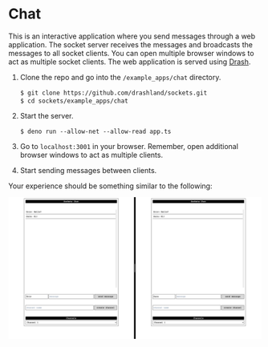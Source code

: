 # Chat

This is an interactive application where you send messages through a web application. The socket server receives the messages and broadcasts the messages to all socket clients. You can open multiple browser windows to act as multiple socket clients.  The web application is served using [Drash](https://github.com/drashland/deno-drash).

1. Clone the repo and go into the `/example_apps/chat` directory.

    ```
    $ git clone https://github.com/drashland/sockets.git
    $ cd sockets/example_apps/chat
    ```

2. Start the server.

    ```
    $ deno run --allow-net --allow-read app.ts
    ```

3. Go to `localhost:3001` in your browser. Remember, open additional browser windows to act as multiple clients.

4. Start sending messages between clients.

Your experience should be something similar to the following:

![Screenshot](./screenshot.png)
